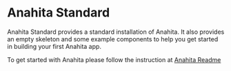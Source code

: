 # Anahita Standard

Anahita Standard provides a standard installation of Anahita. It also provides an empty skeleton and some example components to help you get started in building your first Anahita app.

To get started with Anahita please follow the instruction at [Anahita Readme](https://github.com/anahitasocial/anahita/blob/master/README.md)
